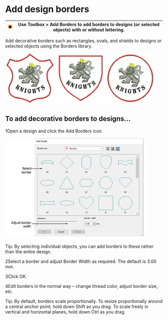 # Add design borders

| ![AddBorder.png](assets/AddBorder.png) | Use Toolbox > Add Borders to add borders to designs (or selected objects) with or without lettering. |
| -------------------------------------- | ---------------------------------------------------------------------------------------------------- |

Add decorative borders such as rectangles, ovals, and shields to designs or selected objects using the Borders library.

![productivity00001.png](assets/productivity00001.png)

## To add decorative borders to designs...

1Open a design and click the Add Borders icon.

![AddBorders.png](assets/AddBorders.png)

Tip: By selecting individual objects, you can add borders to these rather than the entire design.

2Select a border and adjust Border Width as required. The default is 3.00 mm.

3Click OK.

4Edit borders in the normal way – change thread color, adjust border size, etc.

Tip: By default, borders scale proportionally. To resize proportionally around a central anchor point, hold down Shift as you drag. To scale freely in vertical and horizontal planes, hold down Ctrl as you drag.
